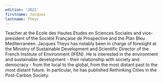 ```yaml
---
edition: '2021'
firstname: Jacques
lastname: Theys 
---
```

Teacher at the Ecole des Hautes Etudes en Sciences Sociales and vice-president
of the Société Française de Prospective and the Plan Bleu Méditerranéen. Jacques
Theys has notably been in charge of foresight at the Ministry of Sustainable
Development and Scientific Director of the French Institute of Environment (IFEN).
He is interested in the environment and sustainable development - their relationship
with society and democracy - from the local to the global, from the most distant
past to the most distant future. In particular, he has published Rethinking
Cities in the Post-Carbon Society.